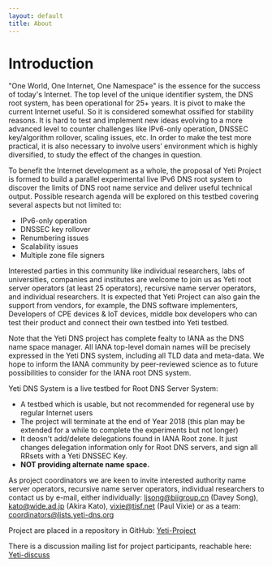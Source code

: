 ```yaml
---
layout: default
title: About
---
```


# Introduction
"One World, One Internet, One Namespace" is the essence for the success of today's Internet. The top level of the unique identifier system, the DNS root system, has been operational for 25+ years. It is pivot to make the current Internet useful. So it is considered somewhat ossified for stability reasons. It is hard to test and implement new ideas evolving to a more advanced level to counter challenges like IPv6-only operation, DNSSEC key/algorithm rollover, scaling issues, etc. In order to make the test more practical, it is also necessary to involve users’ environment which is highly diversified, to study the effect of the changes in question.

To benefit the Internet development as a whole, the proposal of Yeti Project is formed to build a parallel experimental live IPv6 DNS root system to discover the limits of DNS root name service and deliver useful technical output. Possible research agenda will be explored on this testbed covering several aspects but not limited to:

* IPv6-only operation
* DNSSEC key rollover
* Renumbering issues
* Scalability issues
* Multiple zone file signers

Interested parties in this community like individual researchers, labs of universities, companies and institutes are welcome to join us as Yeti root server operators (at least 25 operators), recursive name server operators, and individual researchers. It is expected that Yeti Project can also gain the support from vendors, for example, the DNS software implementers, Developers of CPE devices & IoT devices, middle box developers who can test their product and connect their own testbed into Yeti testbed.

Note that the Yeti DNS project has complete fealty to IANA as the DNS name space manager. All IANA top-level domain names will be precisely expressed in the Yeti DNS system, including all TLD data and meta-data. We hope to inform the IANA community by peer-reviewed science as to future possibilities to consider for the IANA root DNS system.

Yeti DNS System is a live testbed for Root DNS Server System:

* A testbed which is usable, but not recommended for regeneral use by regular Internet users
* The project will terminate at the end of Year 2018 (this plan may be extended for a while to complete the experiments but not longer)
* It deosn't add/delete delegations found in IANA Root zone. It just changes delegation information only for Root DNS servers, and sign all RRsets with a Yeti DNSSEC Key.
* **NOT providing alternate name space.**

As project coordinators we are keen to invite interested authority name server operators, recursive name server operators, individual researchers to contact us by e-mail, either individually: [ljsong@biigroup.cn](mailto:ljsong@biigroup.cn) (Davey Song), [kato@wide.ad.jp](mailto:kato@wide.ad.jp) (Akira Kato), [vixie@tisf.net](mailto:vixie@tisf.net) (Paul Vixie) or as a team: [coordinators@lists.yeti-dns.org](mailto:coordinators@lists.yeti-dns.org)

Project are placed in a repository in GitHub: [Yeti-Project](https://github.com/BII-Lab/Yeti-Project) 

There is a discussion mailing list for project participants, reachable here: [Yeti-discuss](http://lists.yeti-dns.org/mailman/listinfo/discuss) 
